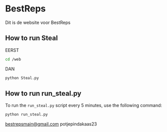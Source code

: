 # BestReps

Dit is de website voor BestReps

## How to run Steal

EERST

```sh
cd /web
```

DAN

```sh
python Steal.py
```

## How to run run_steal.py

To run the `run_steal.py` script every 5 minutes, use the following command:

```sh
python run_steal.py
```



bestrepsmain@gmail.com
potjepindakaas23